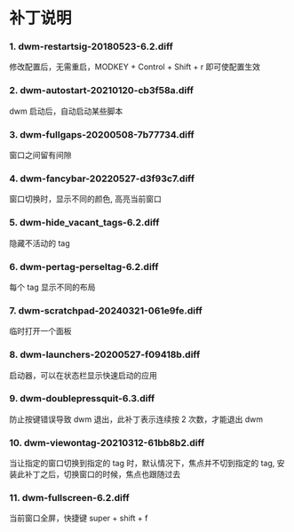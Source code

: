 
# 补丁说明

### 1. dwm-restartsig-20180523-6.2.diff

修改配置后，无需重启，MODKEY + Control + Shift + r 即可使配置生效

### 2. dwm-autostart-20210120-cb3f58a.diff

dwm 启动后，自动启动某些脚本

### 3. dwm-fullgaps-20200508-7b77734.diff

窗口之间留有间隙

### 4. dwm-fancybar-20220527-d3f93c7.diff

窗口切换时，显示不同的颜色, 高亮当前窗口

### 5. dwm-hide_vacant_tags-6.2.diff

隐藏不活动的 tag

### 6. dwm-pertag-perseltag-6.2.diff

每个 tag 显示不同的布局

### 7. dwm-scratchpad-20240321-061e9fe.diff

临时打开一个面板

### 8. dwm-launchers-20200527-f09418b.diff

启动器，可以在状态栏显示快速启动的应用

### 9. dwm-doublepressquit-6.3.diff

防止按键错误导致 dwm 退出，此补丁表示连续按 2 次数，才能退出 dwm

### 10. dwm-viewontag-20210312-61bb8b2.diff

当让指定的窗口切换到指定的 tag 时，默认情况下，焦点并不切到指定的 tag, 
安装此补丁之后，切换窗口的时候，焦点也跟随过去

### 11. dwm-fullscreen-6.2.diff

当前窗口全屏，快捷键 super + shift + f
